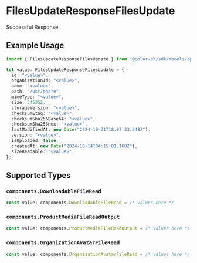 # FilesUpdateResponseFilesUpdate

Successful Response

## Example Usage

```typescript
import { FilesUpdateResponseFilesUpdate } from "@polar-sh/sdk/models/operations";

let value: FilesUpdateResponseFilesUpdate = {
  id: "<value>",
  organizationId: "<value>",
  name: "<value>",
  path: "/usr/share",
  mimeType: "<value>",
  size: 345352,
  storageVersion: "<value>",
  checksumEtag: "<value>",
  checksumSha256Base64: "<value>",
  checksumSha256Hex: "<value>",
  lastModifiedAt: new Date("2024-10-31T18:07:33.348Z"),
  version: "<value>",
  isUploaded: false,
  createdAt: new Date("2024-10-14T04:15:01.160Z"),
  sizeReadable: "<value>",
};
```

## Supported Types

### `components.DownloadableFileRead`

```typescript
const value: components.DownloadableFileRead = /* values here */
```

### `components.ProductMediaFileReadOutput`

```typescript
const value: components.ProductMediaFileReadOutput = /* values here */
```

### `components.OrganizationAvatarFileRead`

```typescript
const value: components.OrganizationAvatarFileRead = /* values here */
```

